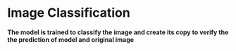 # Image Classification

**The model is trained to classify the image and create its copy to verify the the prediction of model and original image**
